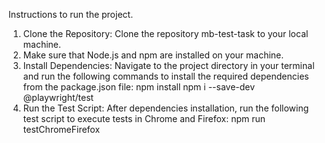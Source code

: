 Instructions to run the project.

1. Clone the Repository:
   Clone the repository mb-test-task to your local machine.
2. Make sure that Node.js and npm are installed on your machine.
3. Install Dependencies:
   Navigate to the project directory in your terminal and run the following commands to install the required dependencies from the package.json file:
   npm install
   npm i --save-dev @playwright/test
4. Run the Test Script:
   After dependencies installation, run the following test script to execute tests in Chrome and Firefox:
   npm run testChromeFirefox
